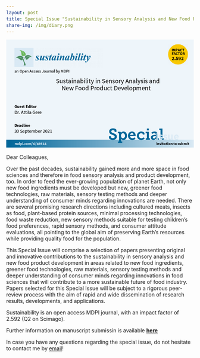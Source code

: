 ```yaml
---
layout: post
title: Special Issue "Sustainability in Sensory Analysis and New Food Product Development"
share-img: /img/diary.png
---
```


<p align="center">
  <img src="/img/Sensory_Analysis_New_Food_horizontal_light.png">
</p>


Dear Colleagues,

Over the past decades, sustainability gained more and more space in food sciences and therefore in food sensory analysis 
and product development, too. In order to feed the ever-growing population of planet Earth, not only new food ingredients 
must be developed but new, greener food technologies, raw materials, sensory testing methods and deeper understanding of 
consumer minds regarding innovations are needed. There are several promising research directions including cultured meats, 
insects as food, plant-based protein sources, minimal processing technologies, food waste reduction, new sensory methods 
suitable for testing children’s food preferences, rapid sensory methods, and consumer attitude evaluations, all pointing to 
the global aim of preserving Earth’s resources while providing quality food for the population.

This Special Issue will comprise a selection of papers presenting original and innovative contributions to the 
sustainability in sensory analysis and new food product development in areas related to new food ingredients, 
greener food technologies, raw materials, sensory testing methods and deeper understanding of consumer minds 
regarding innovations in food sciences that will contribute to a more sustainable future of food industry. 
Papers selected for this Special Issue will be subject to a rigorous peer-review process with the aim of rapid 
and wide dissemination of research results, developments, and applications.

Sustainability is an open access MDPI journal, with an impact factor of 2.592 (Q2 on Scimago). 

Further information on manuscript submissin is available **[here](https://www.mdpi.com/journal/sustainability/special_issues/Sensory_Analysis_New_Food)**

In case you have any questions regarding the special issue, do not hesitate to contact me by [email](mailto:gereattilaphd@gmail.com)!